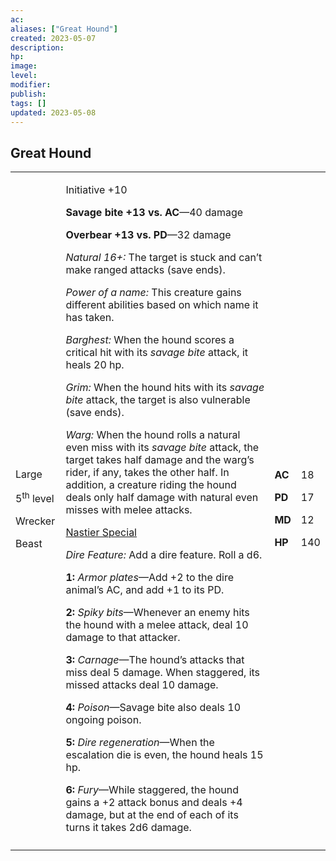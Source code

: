 ```yaml
---
ac: 
aliases: ["Great Hound"]
created: 2023-05-07
description: 
hp: 
image: 
level: 
modifier: 
publish: 
tags: []
updated: 2023-05-08
---
```


## Great Hound

<table>
<colgroup>
<col style="width: 16%" />
<col style="width: 71%" />
<col style="width: 5%" />
<col style="width: 6%" />
</colgroup>
<tbody>
<tr class="odd">
<td><p>Large</p>
<p>5<sup>th</sup> level</p>
<p>Wrecker</p>
<p>Beast</p></td>
<td><p>Initiative +10</p>
<p><strong>Savage bite +13 vs. AC</strong>—40 damage</p>
<p><strong>Overbear +13 vs. PD</strong>—32 damage</p>
<p><em>Natural 16+:</em> The target is stuck and can’t make ranged
attacks (save ends).</p>
<p><em>Power of a name:</em> This creature gains different abilities
based on which name it has taken.</p>
<p><em>Barghest:</em> When the hound scores a critical hit with its
<em>savage bite</em> attack, it heals 20 hp.</p>
<p><em>Grim:</em> When the hound hits with its <em>savage bite</em>
attack, the target is also vulnerable (save ends).</p>
<p><em>Warg:</em> When the hound rolls a natural even miss with its
<em>savage bite</em> attack, the target takes half damage and the warg’s
rider, if any, takes the other half. In addition, a creature riding the
hound deals only half damage with natural even misses with melee
attacks.</p>
<p><u>Nastier Special</u></p>
<p><em>Dire Feature:</em> Add a dire feature. Roll a d6.</p>
<p><strong>1:</strong> <em>Armor plates</em>—Add +2 to the dire animal’s
AC, and add +1 to its PD.</p>
<p><strong>2:</strong> <em>Spiky bits</em>—Whenever an enemy hits the
hound with a melee attack, deal 10 damage to that attacker.</p>
<p><strong>3:</strong> <em>Carnage</em>—The hound’s attacks that miss
deal 5 damage. When staggered, its missed attacks deal 10 damage.</p>
<p><strong>4:</strong> <em>Poison</em>—Savage bite also deals 10 ongoing
poison.</p>
<p><strong>5:</strong> <em>Dire regeneration</em>—When the escalation
die is even, the hound heals 15 hp.</p>
<p><strong>6:</strong> <em>Fury</em>—While staggered, the hound gains a
+2 attack bonus and deals +4 damage, but at the end of each of its turns
it takes 2d6 damage.</p></td>
<td><p><strong>AC</strong></p>
<p><strong>PD</strong></p>
<p><strong>MD</strong></p>
<p><strong>HP</strong></p></td>
<td><p>18</p>
<p>17</p>
<p>12</p>
<p>140</p></td>
</tr>
<tr class="even">
<td></td>
<td></td>
<td></td>
<td></td>
</tr>
</tbody>
</table>
